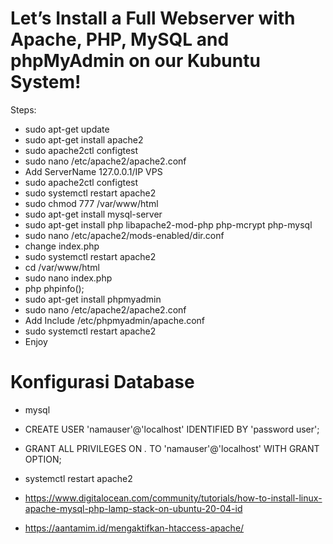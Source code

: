 # Let’s Install a Full Webserver with Apache, PHP, MySQL and phpMyAdmin on our Kubuntu System!
Steps:
- sudo apt-get update
- sudo apt-get install apache2
- sudo apache2ctl configtest
- sudo nano /etc/apache2/apache2.conf
- Add ServerName 127.0.0.1/IP VPS
- sudo apache2ctl configtest
- sudo systemctl restart apache2
- sudo chmod 777 /var/www/html
- sudo apt-get install mysql-server
- sudo apt-get install php libapache2-mod-php php-mcrypt php-mysql
- sudo nano /etc/apache2/mods-enabled/dir.conf
- change index.php
- sudo systemctl restart apache2
- cd /var/www/html
- sudo nano index.php
- php phpinfo(); 
- sudo apt-get install phpmyadmin
- sudo nano /etc/apache2/apache2.conf
- Add Include /etc/phpmyadmin/apache.conf
- sudo systemctl restart apache2
- Enjoy

# Konfigurasi Database
- mysql
- CREATE USER 'namauser'@'localhost' IDENTIFIED BY 'password user';
- GRANT ALL PRIVILEGES ON *.* TO 'namauser'@'localhost' WITH GRANT OPTION;
- systemctl restart apache2

- https://www.digitalocean.com/community/tutorials/how-to-install-linux-apache-mysql-php-lamp-stack-on-ubuntu-20-04-id
- https://aantamim.id/mengaktifkan-htaccess-apache/
